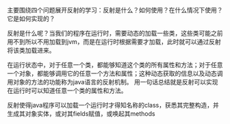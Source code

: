 主要围绕四个问题展开反射的学习：反射是什么？如何使用？在什么情况下使用？它是如何实现的？

反射是什么呢？当我们的程序在运行时，需要动态的加载一些类，这些类可能之前用不到所以不用加载到jvm，而是在运行时根据需要才加载，此时就可以通过反射将该类加载进来。

在运行状态中，对于任意一个类，都能够知道这个类的所有属性和方法；对于任意一个对象，都能够调用它的任意一个方法和属性；这种动态获取的信息以及动态调用对象的方法的功能称为java语言的反射机制。 用一句话总结就是反射可以实现在运行时可以知道任意一个类的属性和方法。

反射使得java程序可以加载一个运行时才得知名称的class，获悉其完整构造，并生成其对象实体，或对其fields赋值，或唤起其methods

